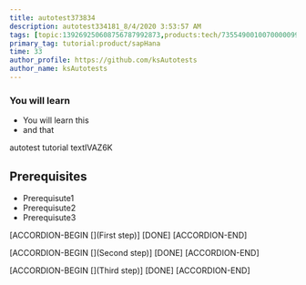 ```yaml
---
title: autotest373834
description: autotest334181_8/4/2020 3:53:57 AM
tags: [topic:139269250608756787992873,products:tech/73554900100700000996,tutorial:experience/advanced]
primary_tag: tutorial:product/sapHana
time: 33
author_profile: https://github.com/ksAutotests
author_name: ksAutotests
---
```

### You will learn
- You will learn this
- and that

autotest tutorial textIVAZ6K

## Prerequisites
- Prerequisute1
- Prerequisute2
- Prerequisute3

[ACCORDION-BEGIN [](First step)]
[DONE]
[ACCORDION-END]

[ACCORDION-BEGIN [](Second step)]
[DONE]
[ACCORDION-END]

[ACCORDION-BEGIN [](Third step)]
[DONE]
[ACCORDION-END]

